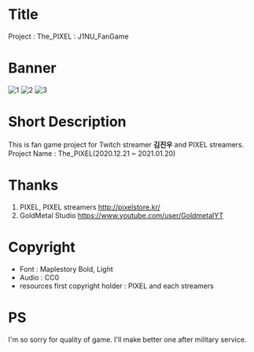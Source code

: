 # Title
Project : The_PIXEL : J1NU_FanGame

# Banner
![1](https://user-images.githubusercontent.com/76653265/106374019-7e60a400-63c2-11eb-9abe-8f79acf0caac.jpg)
![2](https://user-images.githubusercontent.com/76653265/106374021-891b3900-63c2-11eb-881a-92e177471909.png)
![3](https://user-images.githubusercontent.com/76653265/106374036-8fa9b080-63c2-11eb-96a0-1edcf37d3f3b.png)

# Short Description
This is fan game project for Twitch streamer **김진우** and PIXEL streamers. 
Project Name : The_PIXEL(2020.12.21 ~ 2021.01.20)


# Thanks 
1. PIXEL, PIXEL streamers http://pixelstore.kr/
2. GoldMetal Studio https://www.youtube.com/user/GoldmetalYT

# Copyright
+ Font : Maplestory Bold, Light
+ Audio : CC0
+ resources first copyright holder : PIXEL and each streamers

# PS
I'm so sorry for quality of game. I'll make better one after military service.
